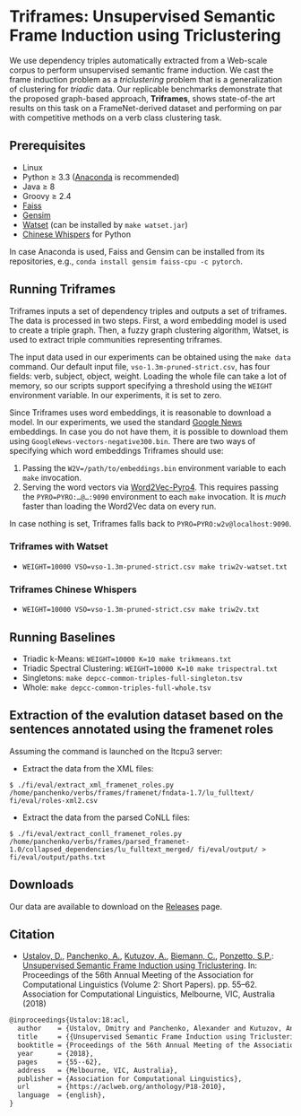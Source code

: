 # Triframes: Unsupervised Semantic Frame Induction using Triclustering

We use dependency triples automatically extracted from a Web-scale corpus to perform unsupervised semantic frame induction. We cast the frame induction problem as a *triclustering* problem that is a generalization of clustering for *triadic* data. Our replicable benchmarks demonstrate that the proposed graph-based approach, **Triframes**, shows state-of-the art results on this task on a FrameNet-derived dataset and performing on par with competitive methods on a verb class clustering task.

## Prerequisites

* Linux
* Python ≥ 3.3 ([Anaconda](https://www.anaconda.com/) is recommended)
* Java ≥ 8
* Groovy ≥ 2.4
* [Faiss](https://github.com/facebookresearch/faiss)
* [Gensim](https://radimrehurek.com/gensim/)
* [Watset](https://github.com/nlpub/watset-java) (can be installed by `make watset.jar`)
* [Chinese Whispers](https://github.com/nlpub/chinese-whispers-python) for Python

In case Anaconda is used, Faiss and Gensim can be installed from its repositories, e.g., `conda install gensim faiss-cpu -c pytorch`.

## Running Triframes

Triframes inputs a set of dependency triples and outputs a set of triframes. The data is processed in two steps. First, a word embedding model is used to create a triple graph. Then, a fuzzy graph clustering algorithm, Watset, is used to extract triple communities representing triframes.

The input data used in our experiments can be obtained using the `make data` command. Our default input file, `vso-1.3m-pruned-strict.csv`, has four fields: verb, subject, object, weight. Loading the whole file can take a lot of memory, so our scripts support specifying a threshold using the `WEIGHT` environment variable. In our experiments, it is set to zero.

Since Triframes uses word embeddings, it is reasonable to download a model. In our experiments, we used the standard [Google News](https://code.google.com/archive/p/word2vec/) embeddings. In case you do not have them, it is possible to download them using `GoogleNews-vectors-negative300.bin`. There are two ways of specifying which word embeddings Triframes should use:

1. Passing the `W2V=/path/to/embeddings.bin` environment variable to each `make` invocation.
2. Serving the word vectors via [Word2Vec-Pyro4](https://github.com/nlpub/word2vec-pyro4). This requires passing the `PYRO=PYRO:…@…:9090` environment to each `make` invocation. It is *much* faster than loading the Word2Vec data on every run.

In case nothing is set, Triframes falls back to `PYRO=PYRO:w2v@localhost:9090`.

### Triframes with Watset

* `WEIGHT=10000 VSO=vso-1.3m-pruned-strict.csv make triw2v-watset.txt`

### Triframes Chinese Whispers

* `WEIGHT=10000 VSO=vso-1.3m-pruned-strict.csv make triw2v.txt`

## Running Baselines

* Triadic k-Means: `WEIGHT=10000 K=10 make trikmeans.txt`
* Triadic Spectral Clustering: `WEIGHT=10000 K=10 make trispectral.txt`
* Singletons: `make depcc-common-triples-full-singleton.tsv`
* Whole: `make depcc-common-triples-full-whole.tsv`

## Extraction of the evalution dataset based on the sentences annotated using the framenet roles

Assuming the command is launched on the ltcpu3 server: 

- Extract the data from the XML files:

```shell
$ ./fi/eval/extract_xml_framenet_roles.py /home/panchenko/verbs/frames/framenet/fndata-1.7/lu_fulltext/ fi/eval/roles-xml2.csv
```

- Extract the data from the parsed CoNLL files:

```shell
$ ./fi/eval/extract_conll_framenet_roles.py /home/panchenko/verbs/frames/parsed_framenet-1.0/collapsed_dependencies/lu_fulltext_merged/ fi/eval/output/ > fi/eval/output/paths.txt
```

## Downloads

Our data are available to download on the [Releases](https://github.com/uhh-lt/triframes/releases) page.

## Citation

* [Ustalov, D.](https://github.com/dustalov), [Panchenko, A.](https://github.com/alexanderpanchenko), [Kutuzov, A.](https://github.com/akutuzov), [Biemann, C.](https://www.inf.uni-hamburg.de/en/inst/ab/lt/people/chris-biemann.html), [Ponzetto, S.P.](https://dws.informatik.uni-mannheim.de/en/people/professors/profdrsimonepaoloponzetto/): [Unsupervised Semantic Frame Induction using Triclustering](https://aclweb.org/anthology/P18-2010). In: Proceedings of the 56th Annual Meeting of the Association for Computational Linguistics (Volume 2: Short Papers). pp. 55–62. Association for Computational Linguistics, Melbourne, VIC, Australia (2018)

```latex
@inproceedings{Ustalov:18:acl,
  author    = {Ustalov, Dmitry and Panchenko, Alexander and Kutuzov, Andrei and Biemann, Chris and Ponzetto, Simone Paolo},
  title     = {{Unsupervised Semantic Frame Induction using Triclustering}},
  booktitle = {Proceedings of the 56th Annual Meeting of the Association for Computational Linguistics (Volume 2: Short Papers)},
  year      = {2018},
  pages     = {55--62},
  address   = {Melbourne, VIC, Australia},
  publisher = {Association for Computational Linguistics},
  url       = {https://aclweb.org/anthology/P18-2010},
  language  = {english},
}
```
